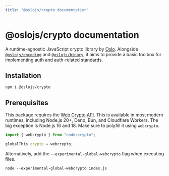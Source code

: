 ```yaml
---
title: "@oslojs/crypto documentation"
---
```


# @oslojs/crypto documentation

A runtime-agnostic JavaScript crypto library by [Oslo](https://crypto.oslojs.dev). Alongside [`@oslojs/encoding`]() and [`@oslojs/binary`](), it aims to provide a basic toolbox for implementing auth and auth-related standards.

## Installation

```
npm i @oslojs/crypto
```

## Prerequisites

This package requires the [Web Crypto API](https://developer.mozilla.org/en-US/docs/Web/API/Web_Crypto_API). This is available in most modern runtimes, including Node.js 20+, Deno, Bun, and Cloudflare Workers. The big exception is Node.js 16 and 18. Make sure to polyfill it using `webcrypto`.

```ts
import { webcrypto } from "node:crypto";

globalThis.crypto = webcrypto;
```

Alternatively, add the `--experimental-global-webcrypto` flag when executing files.

```
node --experimental-global-webcrypto index.js
```
